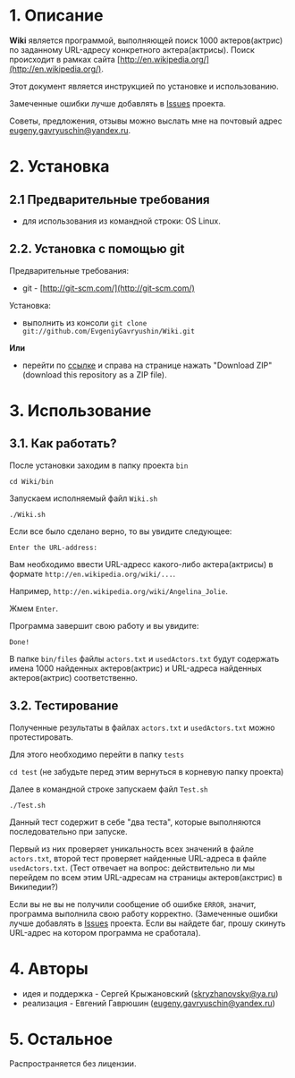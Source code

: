 # 1. Описание

**Wiki** является программой, выполняющей поиск 1000 актеров(актрис) по заданному URL-адресу конкретного актера(актрисы).
Поиск происходит в рамках сайта [http://en.wikipedia.org/](http://en.wikipedia.org/).

Этот документ является инструкцией по установке и использованию.

Замеченные ошибки лучше добавлять  в [Issues](https://github.com/EvgeniyGavryushin/Wiki/issues) проекта.

Советы, предложения, отзывы можно выслать мне на почтовый адрес <eugeny.gavryuschin@yandex.ru>.

# 2. Установка

## 2.1 Предварительные требования

* для использования из командной строки: OS Linux.

## 2.2. Установка с помощью git 

Предварительные требования:

* git - [http://git-scm.com/](http://git-scm.com/)

Установка:

* выполнить из консоли `git clone git://github.com/EvgeniyGavryushin/Wiki.git`

**Или**

* перейти по [ссылке](https://github.com/EvgeniyGavryushin/Wiki) и справа на странице нажать "Download ZIP" (download this repository as a ZIP file).

# 3. Использование

## 3.1. Как работать?

После установки заходим в папку проекта `bin`

  `cd Wiki/bin`
  
Запускаем исполняемый файл `Wiki.sh`

  `./Wiki.sh`
  
Если все было сделано верно, то вы увидите следующее:

`Enter the URL-address:`

Вам необходимо ввести URL-адресс какого-либо актера(актрисы) в формате `http://en.wikipedia.org/wiki/...`. 

Например, `http://en.wikipedia.org/wiki/Angelina_Jolie`.

Жмем `Enter`. 

Программа завершит свою работу и вы увидите:

`Done!`

В папке `bin/files` файлы `actors.txt` и `usedActors.txt` будут содержать имена 1000 найденных актеров(актрис) и URL-адреса найденных актеров(актрис) соответственно.

## 3.2. Тестирование

Полученные результаты в файлах `actors.txt` и `usedActors.txt` можно протестировать.

Для этого необходимо перейти в папку `tests`

`cd test` (не забудьте перед этим вернуться в корневую папку проекта)

Далее в командной строке запускаем файл `Test.sh`

`./Test.sh`

Данный тест содержит в себе "два теста", которые выполняются последовательно при запуске. 

Первый из них проверяет уникальность всех значений в файле `actors.txt`, второй тест  проверяет найденные URL-адреса в файле `usedActors.txt`. 
(Тест отвечает на вопрос: действительно ли мы перейдем по всем этим URL-адресам на страницы актеров(акстрис) в Википедии?)

Если вы не вы не получили сообщение об ошибке `ERROR`, значит, программа выполнила свою работу корректно.
(Замеченные ошибки лучше добавлять  в [Issues](https://github.com/EvgeniyGavryushin/Wiki/issues) проекта. Если вы найдете баг, прошу скинуть URL-адрес на котором программа не сработала).

# 4. Авторы
* идея и поддержка - Сергей Крыжановский (<skryzhanovsky@ya.ru>)
* реализация - Евгений Гаврюшин (<eugeny.gavryuschin@yandex.ru>)
               
# 5. Остальное
  
Распространяется без лицензии.
